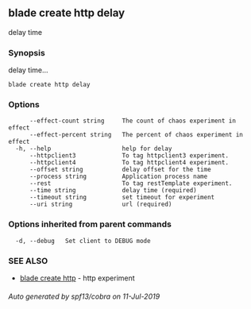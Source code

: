 ## blade create http delay

delay time

### Synopsis

delay time...

```
blade create http delay
```

### Options

```
      --effect-count string     The count of chaos experiment in effect
      --effect-percent string   The percent of chaos experiment in effect
  -h, --help                    help for delay
      --httpclient3             To tag httpclient3 experiment.
      --httpclient4             To tag httpclient4 experiment.
      --offset string           delay offset for the time
      --process string          Application process name
      --rest                    To tag restTemplate experiment.
      --time string             delay time (required)
      --timeout string          set timeout for experiment
      --uri string              url (required)
```

### Options inherited from parent commands

```
  -d, --debug   Set client to DEBUG mode
```

### SEE ALSO

* [blade create http](blade_create_http.md)	 - http experiment

###### Auto generated by spf13/cobra on 11-Jul-2019
